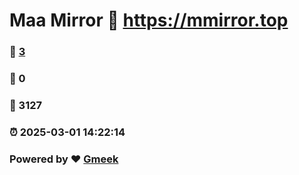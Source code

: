 # Maa Mirror :link: https://mmirror.top 
### :page_facing_up: [3](https://mmirror.top/tag.html) 
### :speech_balloon: 0 
### :hibiscus: 3127 
### :alarm_clock: 2025-03-01 14:22:14 
### Powered by :heart: [Gmeek](https://github.com/Meekdai/Gmeek)
